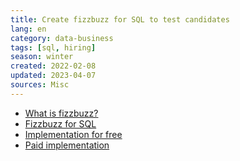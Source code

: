 ```yaml
---
title: Create fizzbuzz for SQL to test candidates
lang: en
category: data-business
tags: [sql, hiring]
season: winter
created: 2022-02-08
updated: 2023-04-07
sources: Misc
---
```


- [What is fizzbuzz?](https://www.geeksforgeeks.org/fizz-buzz-implementation/)
- [Fizzbuzz for SQL](https://stackoverflow.com/questions/1783815/what-is-a-good-fizzbuzz-question-for-a-sql-programmer)
- [Implementation for free](https://www.db-fiddle.com/)
- [Paid implementation](https://www.db-recruiter.com/)